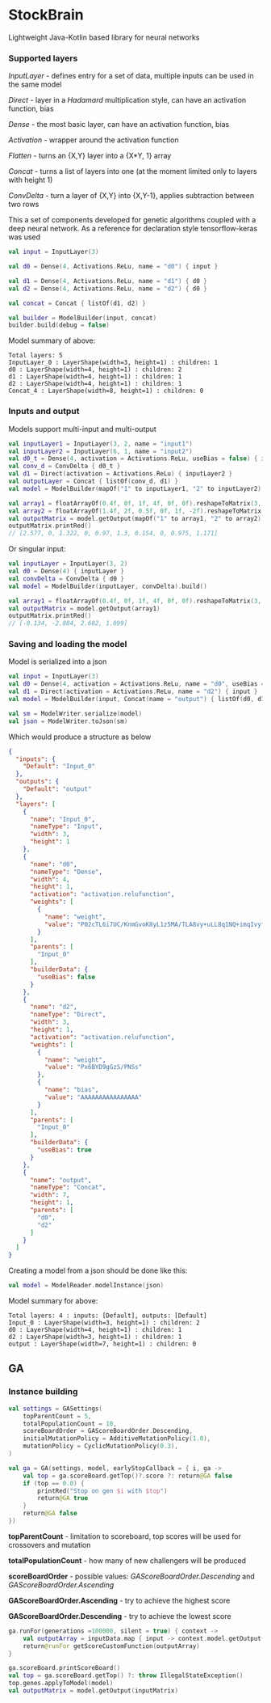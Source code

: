# StockBrain
Lightweight Java-Kotlin based library for neural networks

### Supported layers
*InputLayer* - defines entry for a set of data, multiple inputs can be used in the same model

*Direct* - layer in a *Hadamard* multiplication style, can have an activation function, bias

*Dense* - the most basic layer, can have an activation function, bias

*Activation* - wrapper around the activation function

*Flatten* - turns an {X,Y} layer into a {X*Y, 1} array

*Concat* - turns a list of layers into one (at the moment limited only to layers with height 1)

*ConvDelta* - turn a layer of {X,Y} into {X,Y-1}, applies subtraction between two rows

This a set of components developed for genetic algorithms coupled with a deep neural network.
As a reference for declaration style tensorflow-keras was used

``` kotlin
val input = InputLayer(3)

val d0 = Dense(4, Activations.ReLu, name = "d0") { input }

val d1 = Dense(4, Activations.ReLu, name = "d1") { d0 }
val d2 = Dense(4, Activations.ReLu, name = "d2") { d0 }

val concat = Concat { listOf(d1, d2) }

val builder = ModelBuilder(input, concat)
builder.build(debug = false)
```

Model summary of above:

``` 
Total layers: 5
InputLayer_0 : LayerShape(width=3, height=1) : children: 1
d0 : LayerShape(width=4, height=1) : children: 2
d1 : LayerShape(width=4, height=1) : children: 1
d2 : LayerShape(width=4, height=1) : children: 1
Concat_4 : LayerShape(width=8, height=1) : children: 0
``` 

### Inputs and output

Models support multi-input and multi-output
``` kotlin
val inputLayer1 = InputLayer(3, 2, name = "input1")
val inputLayer2 = InputLayer(6, 1, name = "input2")
val d0_t = Dense(4, activation = Activations.ReLu, useBias = false) { inputLayer1 }
val conv_d = ConvDelta { d0_t }
val d1 = Direct(activation = Activations.ReLu) { inputLayer2 }
val outputLayer = Concat { listOf(conv_d, d1) }
val model = ModelBuilder(mapOf("1" to inputLayer1, "2" to inputLayer2), outputLayer).build()

val array1 = floatArrayOf(0.4f, 0f, 1f, 4f, 0f, 0f).reshapeToMatrix(3, 2)
val array2 = floatArrayOf(1.4f, 2f, 0.5f, 0f, 1f, -2f).reshapeToMatrix(6, 1)
val outputMatrix = model.getOutput(mapOf("1" to array1, "2" to array2))
outputMatrix.printRed()
// [2.577, 0, 1.322, 0, 0.97, 1.3, 0.154, 0, 0.975, 1.171]
```

Or singular input:
``` kotlin
val inputLayer = InputLayer(3, 2)
val d0 = Dense(4) { inputLayer }
val convDelta = ConvDelta { d0 }
val model = ModelBuilder(inputLayer, convDelta).build()

val array1 = floatArrayOf(0.4f, 0f, 1f, 4f, 0f, 0f).reshapeToMatrix(3, 2)
val outputMatrix = model.getOutput(array1)
outputMatrix.printRed()
// [-0.134, -2.884, 2.682, 1.099]
```

### Saving and loading the model

Model is serialized into a json

``` kotlin
val input = InputLayer(3)
val d0 = Dense(4, activation = Activations.ReLu, name = "d0", useBias = false) { input }
val d1 = Direct(activation = Activations.ReLu, name = "d2") { input }
val model = ModelBuilder(input, Concat(name = "output") { listOf(d0, d1) }).build()

val sm = ModelWriter.serialize(model)
val json = ModelWriter.toJson(sm)
``` 
Which would produce a structure as below

``` json
{
  "inputs": {
    "Default": "Input_0"
  },
  "outputs": {
    "Default": "output"
  },
  "layers": [
    {
      "name": "Input_0",
      "nameType": "Input",
      "width": 3,
      "height": 1
    },
    {
      "name": "d0",
      "nameType": "Dense",
      "width": 4,
      "height": 1,
      "activation": "activation.relufunction",
      "weights": [
        {
          "name": "weight",
          "value": "P02cTL6i7UC/KnmGvoK8yL1z5MA/TLA8vy+uLL8q1NQ+imqIvyfIfL7qnMi/PFxc"
        }
      ],
      "parents": [
        "Input_0"
      ],
      "builderData": {
        "useBias": false
      }
    },
    {
      "name": "d2",
      "nameType": "Direct",
      "width": 3,
      "height": 1,
      "activation": "activation.relufunction",
      "weights": [
        {
          "name": "weight",
          "value": "Px6BYD9gGzS/PNSs"
        },
        {
          "name": "bias",
          "value": "AAAAAAAAAAAAAAAA"
        }
      ],
      "parents": [
        "Input_0"
      ],
      "builderData": {
        "useBias": true
      }
    },
    {
      "name": "output",
      "nameType": "Concat",
      "width": 7,
      "height": 1,
      "parents": [
        "d0",
        "d2"
      ]
    }
  ]
}
``` 

Creating a model from a json should be done like this:
``` kotlin
val model = ModelReader.modelInstance(json)
``` 
Model summary for above:
``` 
Total layers: 4 : inputs: [Default], outputs: [Default]
Input_0 : LayerShape(width=3, height=1) : children: 2
d0 : LayerShape(width=4, height=1) : children: 1
d2 : LayerShape(width=3, height=1) : children: 1
output : LayerShape(width=7, height=1) : children: 0
``` 

## GA

### Instance building
``` kotlin
val settings = GASettings(
    topParentCount = 5,
    totalPopulationCount = 10,
    scoreBoardOrder = GAScoreBoardOrder.Descending,
    initialMutationPolicy = AdditiveMutationPolicy(1.0),
    mutationPolicy = CyclicMutationPolicy(0.3),
)

val ga = GA(settings, model, earlyStopCallback = { i, ga ->
    val top = ga.scoreBoard.getTop()?.score ?: return@GA false
    if (top == 0.0) {
        printRed("Stop on gen $i with $top")
        return@GA true
    }
    return@GA false
})
```

**topParentCount** - limitation to scoreboard, top scores will be used for crossovers and mutation

**totalPopulationCount** - how many of new challengers will be produced

**scoreBoardOrder** - possible values: *GAScoreBoardOrder.Descending* and *GAScoreBoardOrder.Ascending*

**GAScoreBoardOrder.Ascending** - try to achieve the highest score

**GAScoreBoardOrder.Descending** - try to achieve the lowest score

``` kotlin
ga.runFor(generations =100000, silent = true) { context ->
    val outputArray = inputData.map { input -> context.model.getOutput(input) }
    return@runFor getScoreCustomFunction(outputArray)
}

ga.scoreBoard.printScoreBoard()
val top = ga.scoreBoard.getTop() ?: throw IllegalStateException()
top.genes.applyToModel(model)
val outputMatrix = model.getOutput(inputMatrix)
```